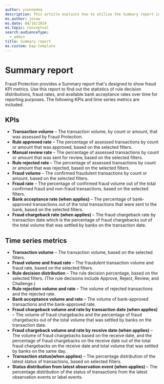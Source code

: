 ```yaml
---
author: yvonnedeq
description: This article explains how to utilize the Summary report in Microsoft Dynamics 365 Fraud Protection.
ms.author: josaw
ms.date: 04/10/2024
ms.topic: conceptual
search.audienceType:
  - admin
title: Summary report
ms.custom: bap-template
---
```


# Summary report

Fraud Protection provides a Summary report that's designed to show fraud KPI metrics. Use this report to find out the statistics of rule decision distributions, fraud rates, and available bank acceptance rates over time for reporting purposes. The following KPIs and time series metrics are included.

## KPIs
- **Transaction volume** – The transaction volume, by count or amount, that was assessed by Fraud Protection.
- **Rule approved rate** – The percentage of assessed transactions by count or amount that was approved, based on the selected filters.
- **Manual review rate** – The percentage of assessed transactions by count or amount that was sent for review, based on the selected filters.
- **Rule rejected rate** – The percentage of assessed transactions by count or amount that was rejected, based on the selected filters.
- **Fraud volume** – The confirmed fraudulent transactions by count or amount, based on the selected filters.
- **Fraud rate** – The percentage of confirmed fraud volume out of the total confirmed fraud and non-fraud transactions, based on the selected filters.
- **Bank acceptance rate (when applies)** – The percentage of bank-approved transactions out of the total transactions that were sent to the bank, based on the selected filters.
- **Fraud chargeback rate (when applies)** – The fraud chargeback rate by transaction date which is the percentage of fraud chargebacks out of the total volume that was settled by banks on the transaction date.

## Time series metrics
- **Transaction volume** – The transaction volume, based on the selected filters.
- **Fraud volume and fraud rate** – The fraudulent transaction volume and fraud rate, based on the selected filters.
- **Rule decision distribution** – The rule decision percentage, based on the selected filters. (The rule decisions include Approve, Reject, Review, and Challenge.)
- **Rule rejection volume and rate** – The volume of rejected transactions and the rejected rate.
- **Bank acceptance volume and rate** – The volume of bank-approved transactions and the bank-approved rate.
- **Fraud chargeback volume and rate by transaction date (when applies)** – The volume of fraud chargebacks and the percentage of fraud chargebacks out of the total volume that was settled by banks on the transaction date.
- **Fraud chargeback volume and rate by receive date (when applies)** – The volume of fraud chargebacks based on the receive date, and the percentage of fraud chargebacks on the receive date out of the total fraud chargebacks on the receive date and total volume that was settled by banks on the same day.
- **Transaction status(when applies)** – The percentage distribution of the latest status of transactions, based on selected filters.
- **Status distribution from latest observation event (when applies)** – The percentage distribution of the status of transactions from the latest observation events or label events.
